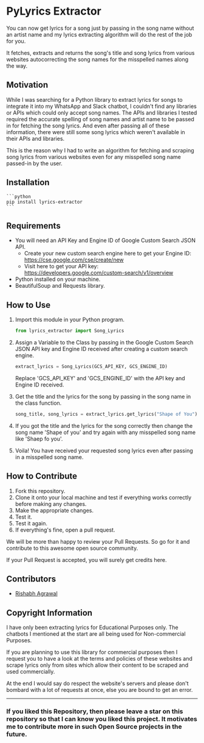 # PyLyrics Extractor

You can now get lyrics for a song just by passing in the song name without an artist name and my lyrics extracting algorithm will do the rest of the job for you.

It fetches, extracts and returns the song's title and song lyrics from various websites autocorrecting the song names for the misspelled names along the way.  

## Motivation

While I was searching for a Python library to extract lyrics for songs to integrate it into my WhatsApp and Slack chatbot, I couldn't find any libraries or APIs which could only accept song names. The APIs and libraries I tested required the accurate spelling of song names and artist name to be passed in for fetching the song lyrics. And even after passing all of these information, there were still some song lyrics which weren't available in their APIs and libraries. 

This is the reason why I had to write an algorithm for fetching and scraping song lyrics from various websites even for any misspelled song name passed-in by the user.

## Installation

    ```python
    pip install lyrics-extractor
    ```

## Requirements

* You will need an API Key and Engine ID of Google Custom Search JSON API.
  * Create your new custom search engine here to get your Engine ID: https://cse.google.com/cse/create/new
  * Visit here to get your API key: https://developers.google.com/custom-search/v1/overview
* Python installed on your machine.
* BeautifulSoup and Requests library.

## How to Use

1. Import this module in your Python program.

    ```python
    from lyrics_extractor import Song_Lyrics
    ```

2. Assign a Variable to the Class by passing in the Google Custom Search JSON API key and Engine ID received after creating a custom search engine.

    ```python
    extract_lyrics = Song_Lyrics(GCS_API_KEY, GCS_ENGINE_ID)
    ```

    Replace 'GCS_API_KEY' and 'GCS_ENGINE_ID' with the API key and Engine ID received.

3. Get the title and the lyrics for the song by passing in the song name in the class function.

    ```python
    song_title, song_lyrics = extract_lyrics.get_lyrics("Shape of You")
    ```

4. If you got the title and the lyrics for the song correctly then change the song name 'Shape of you' and try again with any misspelled song name like 'Shaep fo you'.

5. Voila! You have received your requested song lyrics even after passing in a misspelled song name.

## How to Contribute

1. Fork this repository.
2. Clone it onto your local machine and test if everything works correctly before making any changes.
3. Make the appropriate changes.
4. Test it.
5. Test it again.
6. If everything's fine, open a pull request.

We will be more than happy to review your Pull Requests. So go for it and contribute to this awesome open source community.

If your Pull Request is accepted, you will surely get credits here.

## Contributors

* [Rishabh Agrawal](https://github.com/Techcatchers)

## Copyright Information

I have only been extracting lyrics for Educational Purposes only. The chatbots I mentioned at the start are all being used for Non-commercial Purposes.

If you are planning to use this library for commercial purposes then I request you to have a look at the terms and policies of these websites and scrape lyrics only from sites which allow their content to be scraped and used commercially.

At the end I would say do respect the website's servers and please don't bombard with a lot of requests at once, else you are bound to get an error.

___

### If you liked this Repository, then please leave a star on this repository so that I can know you liked this project. It motivates me to contribute more in such Open Source projects in the future.